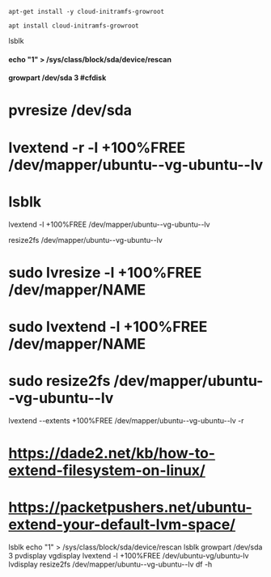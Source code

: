 ```
apt-get install -y cloud-initramfs-growroot
```
```
apt install cloud-initramfs-growroot
```

lsblk

####			echo "1" > /sys/class/block/sda/device/rescan
####			growpart /dev/sda 3 #cfdisk
#     pvresize /dev/sda
#     lvextend -r -l +100%FREE /dev/mapper/ubuntu--vg-ubuntu--lv
#			lsblk

lvextend -l +100%FREE /dev/mapper/ubuntu--vg-ubuntu--lv

resize2fs /dev/mapper/ubuntu--vg-ubuntu--lv

#			sudo lvresize -l +100%FREE /dev/mapper/NAME
#			sudo lvextend -l +100%FREE /dev/mapper/NAME
#			sudo resize2fs /dev/mapper/ubuntu--vg-ubuntu--lv

lvextend --extents +100%FREE /dev/mapper/ubuntu--vg-ubuntu--lv -r


# https://dade2.net/kb/how-to-extend-filesystem-on-linux/
# https://packetpushers.net/ubuntu-extend-your-default-lvm-space/

lsblk
echo "1" > /sys/class/block/sda/device/rescan
lsblk
growpart /dev/sda 3
pvdisplay
vgdisplay
lvextend -l +100%FREE /dev/ubuntu-vg/ubuntu-lv
lvdisplay
resize2fs /dev/mapper/ubuntu--vg-ubuntu--lv
df -h

